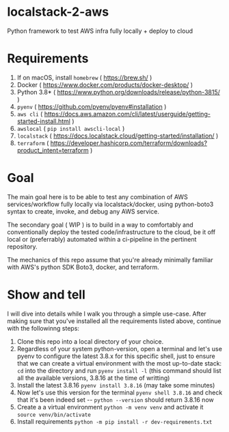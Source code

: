 # localstack-2-aws
Python framework to test AWS infra fully locally + deploy to cloud

# Requirements

1) If on macOS, install `homebrew` ( https://brew.sh/ )
2) Docker ( https://www.docker.com/products/docker-desktop/ )
3) Python 3.8* ( https://www.python.org/downloads/release/python-3815/ )
4) `pyenv` ( https://github.com/pyenv/pyenv#installation )
5) `aws cli` ( https://docs.aws.amazon.com/cli/latest/userguide/getting-started-install.html )
6) `awslocal` ( ```pip install awscli-local``` )
7) `localstack` ( https://docs.localstack.cloud/getting-started/installation/ )
8) `terraform` ( https://developer.hashicorp.com/terraform/downloads?product_intent=terraform )

# Goal

The main goal here is to be able to test any combination of AWS services/workflow fully locally via localstack/docker, using python-boto3 syntax to create, invoke, and debug any AWS service.

The secondary goal ( WIP ) is to build in a way to comfortably and conventionally deploy the tested code/infrastructure to the cloud, be it off local or (preferrably) automated within a ci-pipeline in the pertinent repository.

The mechanics of this repo assume that you're already minimally familiar with AWS's python SDK Boto3, docker, and terraform.

# Show and tell

I will dive into details while I walk you through a simple use-case. After making sure that you've installed all the requirements listed above, continue with the followinng steps:

1) Clone this repo into a local directory of your choice.
2) Regardless of your system python-version, open a terminal and let's use pyenv to configure the latest 3.8.x for this specific shell, just to ensure that we can create a virtual environment with the most up-to-date stack: `cd` into the directory and run `pyenv install -l` (this command should list all the available versions, 3.8.16 at the time of writting)
3) Install the latest 3.8.16 `pyenv install 3.8.16` (may take some minutes)
4) Now let's use this version for the terminal `pyenv shell 3.8.16` and check that it's been indeed set -- `python --version` should return 3.8.16 now
5) Create a a virtual environment `python -m venv venv` and activate it `source venv/bin/activate`
6) Install requirements `python -m pip install -r dev-requirements.txt`
